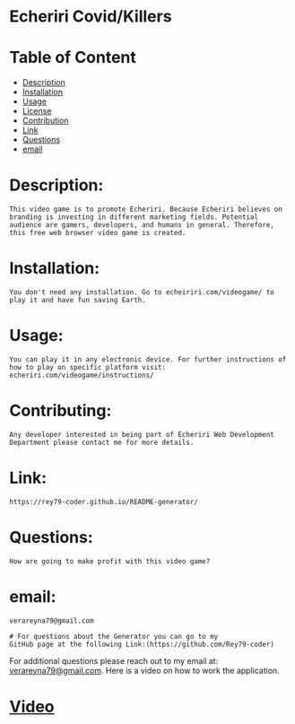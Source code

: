 
# Echeriri Covid/Killers

# Table of Content

- [Description](#Description)
- [Installation](#Installation)
- [Usage](#Usage)
- [License](#Licenses)
- [Contribution](#Contribution)
- [Link](#Link)
- [Questions](#Questions)
- [email](#email)

# Description:
    This video game is to promote Echeriri. Because Echeriri believes on branding is investing in different marketing fields. Potential audience are gamers, developers, and humans in general. Therefore, this free web browser video game is created.
# Installation:
    You don't need any installation. Go to echeiriri.com/videogame/ to play it and have fun saving Earth.
# Usage:
    You can play it in any electronic device. For further instructions of how to play on specific platform visit: echeriri.com/videogame/instructions/
# Contributing:
    Any developer interested in being part of Echeriri Web Development Department please contact me for more details.
# Link:
    https://rey79-coder.github.io/README-generator/
# Questions:
    How are going to make profit with this video game?
# email:
    verareyna79@gmail.com

    # For questions about the Generator you can go to my 
    GitHub page at the following Link:(https://github.com/Rey79-coder)
For additional questions please reach out to my email at: verareyna79@gmail.com.
    Here is a video on how to work the application.
# [Video](https://drive.google.com/drive/u/0/folders/1mCNmRdW1njCDLqONjagt40iXQdfSa4vc)
